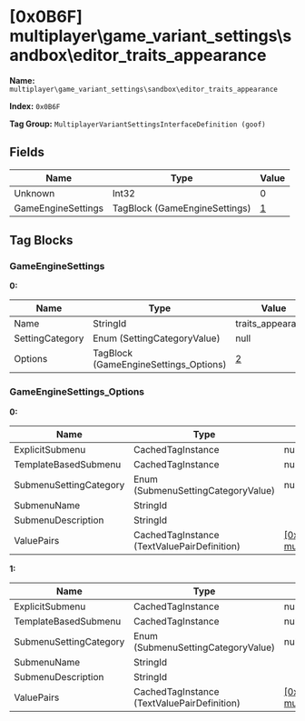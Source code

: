 # [0x0B6F] multiplayer\game_variant_settings\sandbox\editor_traits_appearance

**Name:** ```multiplayer\game_variant_settings\sandbox\editor_traits_appearance```

**Index:** ```0x0B6F```

**Tag Group:** ```MultiplayerVariantSettingsInterfaceDefinition (goof)```

## Fields

Name	| Type	| Value
---	|---	|---	|
Unknown	|Int32	|0
GameEngineSettings	|TagBlock (GameEngineSettings)	|[1](#gameenginesettings)


## Tag Blocks

### GameEngineSettings

**0:**

Name	| Type	| Value
---	|---	|---	|
Name	|StringId	|traits_appearance
SettingCategory	|Enum (SettingCategoryValue)	|null
Options	|TagBlock (GameEngineSettings_Options)	|[2](#gameenginesettings_options)


### GameEngineSettings_Options

**0:**

Name	| Type	| Value
---	|---	|---	|
ExplicitSubmenu	|CachedTagInstance	|null
TemplateBasedSubmenu	|CachedTagInstance	|null
SubmenuSettingCategory	|Enum (SubmenuSettingCategoryValue)	|null
SubmenuName	|StringId	|
SubmenuDescription	|StringId	|
ValuePairs	|CachedTagInstance (TextValuePairDefinition)	|[[0x0B75] multiplayer\game_variant_settings\sandbox\editor_traits_appearance_active_camo](../TextValuePairDefinition/0B75.md)


**1:**

Name	| Type	| Value
---	|---	|---	|
ExplicitSubmenu	|CachedTagInstance	|null
TemplateBasedSubmenu	|CachedTagInstance	|null
SubmenuSettingCategory	|Enum (SubmenuSettingCategoryValue)	|null
SubmenuName	|StringId	|
SubmenuDescription	|StringId	|
ValuePairs	|CachedTagInstance (TextValuePairDefinition)	|[[0x0B76] multiplayer\game_variant_settings\sandbox\editor_traits_appearance_waypoints](../TextValuePairDefinition/0B76.md)


